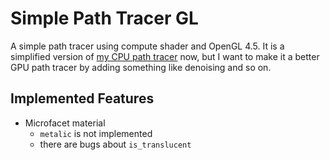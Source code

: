 # Simple Path Tracer GL

A simple path tracer using compute shader and OpenGL 4.5. It is a simplified version of [my CPU path tracer](https://github.com/PepcyCh/simple-path-tracer) now, but I want to make it a better GPU path tracer by adding something like denoising and so on.

## Implemented Features

* Microfacet material
  * `metalic` is not implemented
  * there are bugs about `is_translucent`

